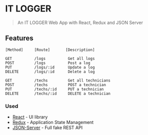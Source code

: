 # IT LOGGER

> An IT LOGGER Web App with React, Redux and JSON Server

## Features

```
[Method]     [Route]       [Description]

GET          /logs          Get all logs
POST         /logs          Post a log
PUT          /logs/:id      Update a log
DELETE       /logs/:id      Delete a log

GET          /techs         Get all technicians
POST         /techs         POST a technician
PUT          /techs/:id     PUT a technician
DELETE       /techs/:id     DELETE a technician

```

### Used

- [React](https://reactjs.org/) - UI library
- [Redux](https://redux.js.org/) - Application State Management
- [JSON-Server](https://github.com/typicode/json-server) - Full fake REST API
